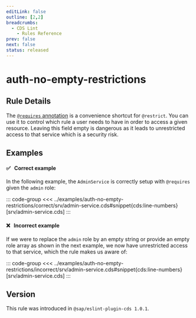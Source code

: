 ```yaml
---
editLink: false
outline: [2,2]
breadcrumbs:
  - CDS Lint
    - Rules Reference
prev: false
next: false
status: released
---
```


<script setup>
  import PlaygroundBadge from '../../../.vitepress/theme/components/PlaygroundBadge.vue'
</script>

# auth-no-empty-restrictions

## Rule Details

The [`@requires` annotation](../../../guides/security/authorization#requires--requires) is a convenience shortcut for `@restrict`. You can use it to control which rule a user needs to have in order to access a given resource. Leaving this field empty is dangerous as it leads to unrestricted access to that service which is a security risk.

## Examples

#### ✅ &nbsp; Correct example

In the following example, the `AdminService` is correctly setup with `@requires` given the `admin` role:

::: code-group
<<< ../examples/auth-no-empty-restrictions/correct/srv/admin-service.cds#snippet{cds:line-numbers} [srv/admin-service.cds]
:::
<PlaygroundBadge
  name="auth-no-empty-restrictions"
  kind="correct"
  :rules="{'@sap/cds/auth-no-empty-restrictions': ['error', 'show']}"
  :files="['srv/admin-service.cds', 'db/schema.cds']"
/>

#### ❌ &nbsp; Incorrect example

If we were to replace the `admin` role by an empty string or provide an empty role array as shown in the next example,
we now have unrestricted access to that service, which the rule makes us aware of:

::: code-group
<<< ../examples/auth-no-empty-restrictions/incorrect/srv/admin-service.cds#snippet{cds:line-numbers} [srv/admin-service.cds]
:::
<PlaygroundBadge
  name="auth-no-empty-restrictions"
  kind="incorrect"
  :rules="{'@sap/cds/auth-no-empty-restrictions': ['error', 'show']}"
  :files="['srv/admin-service.cds', 'db/schema.cds']"
/>

## Version
This rule was introduced in `@sap/eslint-plugin-cds 1.0.1`.
